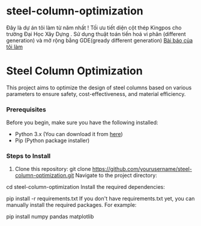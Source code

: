# steel-column-optimization
Đây là dự án tôi làm từ năm nhất ! Tối ưu tiết diện cột thép Kingpos cho trường Đại Học Xây Dựng . Sử dụng thuật toán tiến hoá vi phân (different generation) và mở rộng bằng GDE(gready different generation)
[Bài báo của tôi làm](https://tapchixaydung.vn/nghien-cuu-toi-uu-hoa-tiet-dien-cot-chong-tam-trong-thi-cong-tang-ham-bang-phuong-phap-topdown-20201224000027940.html)

 # Steel Column Optimization

This project aims to optimize the design of steel columns based on various parameters to ensure safety, cost-effectiveness, and material efficiency.



### Prerequisites
Before you begin, make sure you have the following installed:
- Python 3.x (You can download it from [here](https://www.python.org/downloads/))
- Pip (Python package installer)

### Steps to Install
1. Clone this repository:
   git clone https://github.com/yourusername/steel-column-optimization.git
Navigate to the project directory:



cd steel-column-optimization
Install the required dependencies:


pip install -r requirements.txt
If you don't have requirements.txt yet, you can manually install the required packages. For example:

pip install numpy pandas matplotlib

